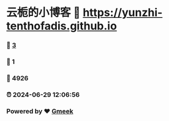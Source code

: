 # 云栀的小博客 :link: https://yunzhi-tenthofadis.github.io 
### :page_facing_up: [3](https://yunzhi-tenthofadis.github.io/tag.html) 
### :speech_balloon: 1 
### :hibiscus: 4926 
### :alarm_clock: 2024-06-29 12:06:56 
### Powered by :heart: [Gmeek](https://github.com/Meekdai/Gmeek)
